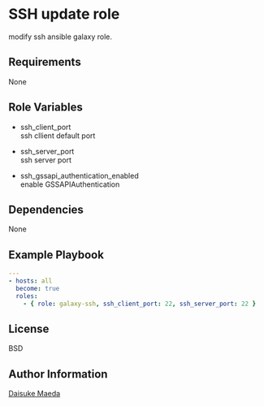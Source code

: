 SSH update role
=========

modify ssh ansible galaxy role.

Requirements
------------

None

Role Variables
--------------

* ssh_client_port  
ssh cllient default port

* ssh_server_port  
ssh server port

* ssh_gssapi_authentication_enabled  
enable GSSAPIAuthentication

Dependencies
------------

None

Example Playbook
----------------

```yml
---
- hosts: all
  become: true
  roles:
    - { role: galaxy-ssh, ssh_client_port: 22, ssh_server_port: 22 }
```

License
-------

BSD

Author Information
------------------

[Daisuke Maeda](https://github.com/dmae3 "Daisuke Maeda")
